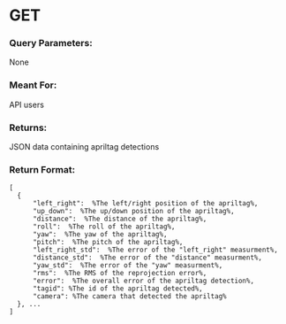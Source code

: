 # GET
### Query Parameters: 
None
### Meant For:
API users
### Returns:
JSON data containing apriltag detections
### Return Format:
```
[
  {
      "left_right":  %The left/right position of the apriltag%,
      "up_down":  %The up/down position of the apriltag%,
      "distance":  %The distance of the apriltag%,
      "roll":  %The roll of the apriltag%,
      "yaw":  %The yaw of the apriltag%,
      "pitch":  %The pitch of the apriltag%,
      "left_right_std":  %The error of the "left_right" measurment%,
      "distance_std":  %The error of the "distance" measurment%,
      "yaw_std":  %The error of the "yaw" measurment%,
      "rms":  %The RMS of the reprojection error%,
      "error":  %The overall error of the apriltag detection%,
      "tagid": %The id of the apriltag detected%,
      "camera": %The camera that detected the apriltag%
  }, ...
]
```
